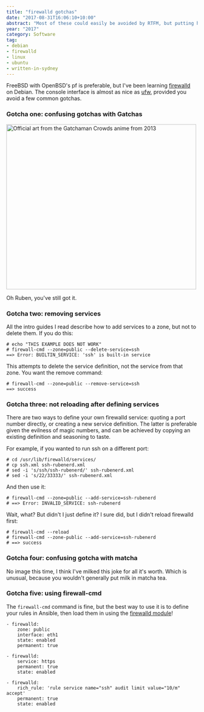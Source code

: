 ```yaml
---
title: "firewalld gotchas"
date: "2017-08-31T16:06:10+10:00"
abstract: "Most of these could easily be avoided by RTFM, but putting here anyway."
year: "2017"
category: Software
tag:
- debian
- firewalld
- linux
- ubuntu
- written-in-sydney
---
```

FreeBSD with OpenBSD's pf is preferable, but I've been learning [firewalld] on Debian. The console interface is almost as nice as [ufw], provided you avoid a few common gotchas.

### Gotcha one: confusing gotchas with Gatchas

<p><img src="https://rubenerd.com/files/2017/gatchaman-crowds@1x.jpg" srcset="https://rubenerd.com/files/2017/gatchaman-crowds@1x.jpg 1x, https://rubenerd.com/files/2017/gatchaman-crowds@2x.jpg 2x" alt="Official art from the Gatchaman Crowds anime from 2013" style="width:500px; height:435px;" /></p>

Oh Ruben, you've still got it.

### Gotcha two: removing services

All the intro guides I read describe how to add services to a zone, but not to delete them. If you do this:

    # echo "THIS EXAMPLE DOES NOT WORK"
    # firewall-cmd --zone=public --delete-service=ssh
    ==> Error: BUILTIN_SERVICE: 'ssh' is built-in service

This attempts to delete the service definition, not the service from that zone. You want the remove command:

    # firewall-cmd --zone=public --remove-service=ssh
    ==> success

### Gotcha three: not reloading after defining services

There are two ways to define your own firewalld service: quoting a port number directly, or creating a new service definition. The latter is preferable given the evilness of magic numbers, and can be achieved by copying an existing definition and seasoning to taste.

For example, if you wanted to run ssh on a different port:

    # cd /usr/lib/firewalld/services/
    # cp ssh.xml ssh-rubenerd.xml
    # sed -i 's/ssh/ssh-rubenerd/' ssh-rubenerd.xml
    # sed -i 's/22/33333/' ssh-rubenerd.xml

And then use it:

    # firewall-cmd --zone=public --add-service=ssh-rubenerd
    # ==> Error: INVALID_SERVICE: ssh-rubenerd

Wait, what? But didn't I just define it? I sure did, but I didn't reload firewalld first:

    # firewall-cmd --reload
    # firewall-cmd --zone-public --add-service=ssh-rubenerd
    # ==> success

### Gotcha four: confusing gotcha with matcha

No image this time, I think I've milked this joke for all it's worth. Which is unusual, because you wouldn't generally put milk in matcha tea.

### Gotcha five: using firewall-cmd

The `firewall-cmd` command is fine, but the best way to use it is to define your rules in Ansible, then load them in using the [firewalld module]!

    - firewalld:
        zone: public
        interface: eth1
        state: enabled
        permanent: true
     
    - firewalld:
        service: https
        permanent: true
        state: enabled
    
    - firewalld:
        rich_rule: 'rule service name="ssh" audit limit value="10/m" accept'
        permanent: true
        state: enabled

[ufw]: https://wiki.ubuntu.com/UncomplicatedFirewall
[firewalld]: http://www.firewalld.org
[firewalld module]: http://docs.ansible.com/ansible/latest/firewalld_module.html

